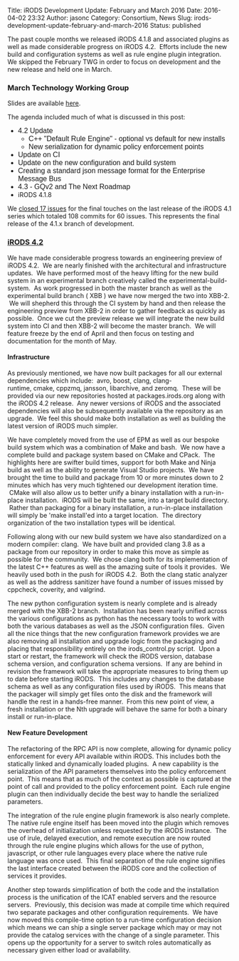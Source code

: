 Title: iRODS Development Update: February and March 2016
Date: 2016-04-02 23:32
Author: jasonc
Category: Consortium, News
Slug: irods-development-update-february-and-march-2016
Status: published

The past couple months we released iRODS 4.1.8 and associated plugins as
well as made considerable progress on iRODS 4.2.  Efforts include the
new build and configuration systems as well as rule engine plugin
integration. We skipped the February TWG in order to focus on
development and the new release and held one in March.  
<!--more-->

### March Technology Working Group

Slides are available
[here](http://slides.com/jasoncoposky/twg-march-14-2016#/).

The agenda included much of what is discussed in this post:

-   <span
    style="font-family: 'Times New Roman', serif; font-size: medium;"><span
    style="font-family: Calibri, sans-serif;">4.2 Update</span></span>
    -   <span
        style="font-family: 'Times New Roman', serif; font-size: medium;"><span
        style="font-family: Calibri, sans-serif;">C++ "Default Rule
        Engine" - optional vs default for new installs</span></span>
    -   <span
        style="font-family: 'Times New Roman', serif; font-size: medium;"><span
        style="font-family: Calibri, sans-serif;">New serialization for
        dynamic policy enforcement points</span></span>
-   <span
    style="font-family: 'Times New Roman', serif; font-size: medium;"><span
    style="font-family: Calibri, sans-serif;">Update on CI</span></span>
-   <span
    style="font-family: 'Times New Roman', serif; font-size: medium;"><span
    style="font-family: Calibri, sans-serif;">Update on the new
    configuration and build system</span></span>
-   <span
    style="font-family: 'Times New Roman', serif; font-size: medium;"><span
    style="font-family: Calibri, sans-serif;">Creating a standard
    json message format for the Enterprise Message
    Bus</span></span><span
    style="font-family: 'Times New Roman', serif; font-size: medium;"><span
    style="font-family: Calibri, sans-serif;"> </span></span>
-   <span
    style="font-family: 'Times New Roman', serif; font-size: medium;"><span
    style="font-family: Calibri, sans-serif;">4.3 - GQv2 and The Next
    Roadmap</span></span>
-   iRODS 4.1.8

We [closed 17
issues](https://github.com/irods/irods/issues?utf8=%E2%9C%93&q=closed%3A%222016-02-01..2016-02-29%22+milestone%3A4.1.8+)
for the final touches on the last release of the iRODS 4.1 series which
totaled 108 commits for 60 issues. This represents the final release of
the 4.1.x branch of development.

### [iRODS 4.2](https://github.com/irods/irods/issues?utf8=%E2%9C%93&q=closed%3A%222016-02-01..2016-03-31%22+milestone%3A4.2.0+)

We have made considerable progress towards an engineering preview of
iRODS 4.2.  We are nearly finished with the architectural and
infrastructure updates.  We have performed most of the heavy lifting for
the new build system in an experimental branch creatively called the
experimental-build-system.  As work progressed in both the master branch
as well as the experimental build branch ( XBB ) we have now merged the
two into XBB-2.  We will shepherd this through the CI system by hand and
then release the engineering preview from XBB-2 in order to gather
feedback as quickly as possible.  Once we cut the preview release we
will integrate the new build system into CI and then XBB-2 will become
the master branch.  We will feature freeze by the end of April and then
focus on testing and documentation for the month of May.

#### Infrastructure

As previously mentioned, we have now built packages for all our external
dependencies which include:  avro, boost, clang,
clang-runtime, cmake, cppzmq, jansson, libarchive, and zeromq.  These
will be provided via our new repositories hosted at packages.irods.org
along with the iRODS 4.2 release.  Any newer versions of iRODS and the
associated dependencies will also be subsequently available via the
repository as an upgrade.  We feel this should make both installation as
well as building the latest version of iRODS much simpler.

We have completely moved from the use of EPM as well as our bespoke
build system which was a combination of Make and bash.  We now have a
complete build and package system based on CMake and CPack.  The
highlights here are swifter build times, support for both Make and Ninja
build as well as the ability to generate Visual Studio projects.  We
have brought the time to build and package from 10 or more minutes down
to 2 minutes which has very much tightened our
development iteration time.  CMake will also allow us to better unify a
binary installation with a run-in-place installation.  iRODS will be
built the same, into a target build directory.  Rather than packaging
for a binary installation, a run-in-place installation will simply be
'make install'ed into a target location.  The directory organization of
the two installation types will be identical.

Following along with our new build system we have also standardized on a
modern compiler: clang.  We have built and provided clang 3.8 as a
package from our repository in order to make this move as simple as
possible for the community.  We chose clang both for its implementation
of the latest C++ features as well as the amazing suite of tools it
provides.  We heavily used both in the push for iRODS 4.2.  Both the
clang static analyzer as well as the address sanitizer have found a
number of issues missed by cppcheck, coverity, and valgrind.

The new python configuration system is nearly complete and is already
merged with the XBB-2 branch.  Installation has been nearly unified
across the various configurations as python has the necessary tools to
work with both the various databases as well as the JSON configuration
files.  Given all the nice things that the new configuration framework
provides we are also removing all installation and upgrade logic from
the packaging and placing that responsibility entirely on the
irods\_control.py script.  Upon a start or restart, the framework will
check the iRODS version, database schema version, and configuration
schema versions.  If any are behind in revision the framework will take
the appropriate measures to bring them up to date before starting iRODS.
 This includes any changes to the database schema as well as any
configuration files used by iRODS.  This means that the packager will
simply get files onto the disk and the framework will handle the rest in
a hands-free manner.  From this new point of view, a fresh installation
or the Nth upgrade will behave the same for both a binary install or
run-in-place.

#### New Feature Development

The refactoring of the RPC API is now complete, allowing for dynamic
policy enforcement for every API available within iRODS. This includes
both the statically linked and dynamically loaded plugins.  A new
capability is the serialization of the API parameters themselves into
the policy enforcement point.  This means that as much of the context as
possible is captured at the point of call and provided to the policy
enforcement point.  Each rule engine plugin can then individually decide
the best way to handle the serialized parameters.

The integration of the rule engine plugin framework is also nearly
complete. The native rule engine itself has been moved into the plugin
which removes the overhead of initialization unless requested by the
iRODS instance.  The use of irule, delayed execution, and remote
execution are now routed through the rule engine plugins which allows
for the use of python, javascript, or other rule languages every place
where the native rule language was once used.  This final separation of
the rule engine signifies the last interface created between the iRODS
core and the collection of services it provides.

Another step towards simplification of both the code and the
installation process is the unification of the ICAT enabled servers and
the resource servers.  Previously, this decision was made at compile
time which required two separate packages and other configuration
requirements.  We have now moved this compile-time option to a run-time
configuration decision which means we can ship a single server package
which may or may not provide the catalog services with the change of a
single parameter. This opens up the opportunity for a server to switch
roles automatically as necessary given either load or availability.
